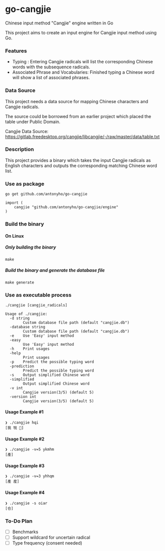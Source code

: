 # go-cangjie
Chinese input method "Cangjie" engine written in Go

This project aims to create an input engine for Cangjie input method using Go.



### Features

- Typing : Entering Cangjie radicals will list the corresponding Chinese words with the subsequence radicals.
- Associated Phrase and Vocabularies: Finished typing a Chinese word will show a list of associated phrases.



### Data Source

This project needs a data source for mapping Chinese characters and Cangjie radicals.

The source could be borrowed from an earlier project which placed the table under Public Domain.

Cangjie Data Source: https://gitlab.freedesktop.org/cangjie/libcangjie/-/raw/master/data/table.txt



### Description

This project provides a binary which takes the input Cangjie radicals as English characters and outputs the corresponding matching Chinese word list.



### Use as package

`go get github.com/antonyho/go-cangjie`

```
import (
    cangjie "github.com/antonyho/go-cangjie/engine"
)
```



### Build the binary

#### On Linux
##### Only building the binary
```
make
```

##### Build the binary and generate the database file
```
make generate
```



### Use as executable process
```
./cangjie [cangjie_radicals]

Usage of ./cangjie:
  -d string
    	Custom database file path (default "cangjie.db")
  -database string
    	Custom database file path (default "cangjie.db")
  -e	Use 'Easy' input method
  -easy
    	Use 'Easy' input method
  -h	Print usages
  -help
    	Print usages
  -p	Predict the possible typing word
  -prediction
    	Predict the possible typing word
  -s	Output simplified Chinese word
  -simplified
    	Output simplified Chinese word
  -v int
    	Cangjie version(3/5) (default 5)
  -version int
    	Cangjie version(3/5) (default 5)
```

#### Usage Example #1
```
❯ ./cangjie hqi
[我 牫 𥫻]
```

#### Usage Example #2
```
❯ ./cangjie -v=5 ykmhm
[產]
```

#### Usage Example #3
```
❯ ./cangjie -v=3 yhhqm
[產 産]
```

#### Usage Example #4
```
❯ ./cangjie -s oiar
[仓]
```


### To-Do Plan

- [ ] Benchmarks
- [ ] Support wildcard for uncertain radical
- [ ] Type frequency (consent needed)